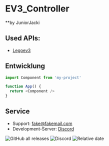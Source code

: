 # EV3_Controller
**by JuniorJacki
## Used APIs:
- [Legoev3](https://github.com/BrianPeek/legoev3)

## Entwicklung

```javascript
import Component from 'my-project'

function App() {
  return <Component />
}
```


## Service
- Support: fake@fakemail.com
- Development-Server: [Discord](https://discord.gg/pf4FaBXtX7)


![GitHub all releases](https://img.shields.io/github/downloads/JuniorJacki/EV3-Controller/total?label=Downloads&logo=GITHUB&logoColor=%23ff0000) 
![Discord](https://img.shields.io/discord/897018883452571669?label=Discord&logo=Discord)
![Relative date](https://img.shields.io/date/1633930171?label=Letztes%20Update&logo=CLockify)


